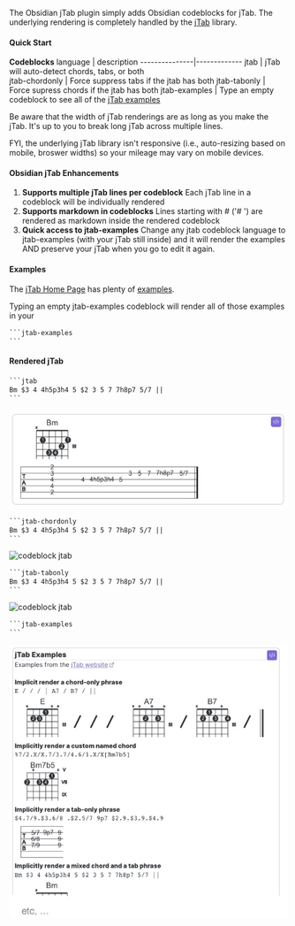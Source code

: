 The Obsidian jTab plugin simply adds Obsidian codeblocks for jTab. The underlying rendering is completely handled by the [jTab](https://jtab.tardate.com/) library.

#### Quick Start 

__Codeblocks__
language       | description
---------------|-------------
jtab           | jTab will auto-detect chords, tabs, or both  
jtab-chordonly | Force suppress tabs if the jtab has both
jtab-tabonly   | Force supress chords if the jtab has both
jtab-examples  | Type an empty codeblock to see all of the [jTab examples](https://jtab.tardate.com/examples.htm)

Be aware that the width of jTab renderings are as long as you make the jTab. It's up to you to break long jTab across multiple lines.

FYI, the underlying jTab library isn't responsive (i.e., auto-resizing based on mobile, broswer widths) so your mileage may vary on mobile devices.

#### Obsidian jTab Enhancements
1. __Supports multiple jTab lines per codeblock__
   Each jTab line in a codeblock will be individually rendered
2. __Supports markdown in codeblocks__
   Lines starting with #<space> ('# ') are rendered as markdown inside the rendered codeblock
3. __Quick access to jtab-examples__
   Change any jtab codeblock language to jtab-examples (with your jTab still inside) and it will render the examples AND preserve your jTab when you go to edit it again.

#### Examples
The [jTab Home Page](https://jtab.tardate.com/) has plenty of [examples](https://jtab.tardate.com/examples.htm).

Typing an empty jtab-examples codeblock will render all of those examples in your
~~~~
```jtab-examples
```
~~~~

#### Rendered jTab

~~~~
```jtab
Bm $3 4 4h5p3h4 5 $2 3 5 7 7h8p7 5/7 ||
```
~~~~
![codeblock jtab](./github-assets/codeblock-jtab.jpg)

~~~~
```jtab-chordonly
Bm $3 4 4h5p3h4 5 $2 3 5 7 7h8p7 5/7 ||
```
~~~~
![codeblock jtab](./github-assets/codeblock-jtab-chordonly.jpg)

~~~~
```jtab-tabonly
Bm $3 4 4h5p3h4 5 $2 3 5 7 7h8p7 5/7 ||
```
~~~~
![codeblock jtab](./github-assets/codeblock-jtab-tabonly.jpg)

~~~~
```jtab-examples
```
~~~~
![codeblock jtab-examples](./github-assets/codeblock-jtab-examples.jpg)
